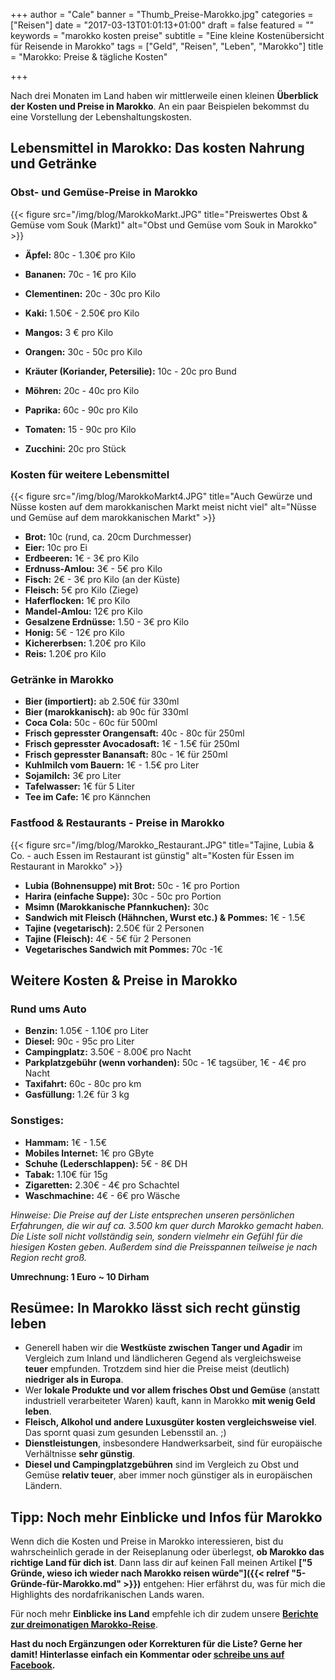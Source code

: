 +++
author = "Cale"
banner = "Thumb_Preise-Marokko.jpg"
categories = ["Reisen"]
date = "2017-03-13T01:01:13+01:00"
draft = false 
featured = ""
keywords = "marokko kosten preise"
subtitle = "Eine kleine Kostenübersicht für Reisende in Marokko"
tags = ["Geld", "Reisen", "Leben", "Marokko"]
title = "Marokko: Preise & tägliche Kosten"

+++

Nach drei Monaten im Land haben wir mittlerweile einen kleinen **Überblick der Kosten und Preise in Marokko**. An ein paar Beispielen bekommst du eine Vorstellung der Lebenshaltungskosten.<!--more-->

## Lebensmittel in Marokko: Das kosten Nahrung und Getränke

### Obst- und Gemüse-Preise in Marokko

{{< figure src="/img/blog/MarokkoMarkt.JPG" title="Preiswertes Obst & Gemüse vom Souk (Markt)" alt="Obst und Gemüse vom Souk in Marokko" >}} 

- **Äpfel:** 80c - 1.30€ pro Kilo
- **Bananen:** 70c - 1€ pro Kilo
- **Clementinen:** 20c - 30c pro Kilo
- **Kaki:** 1.50€ - 2.50€ pro Kilo
- **Mangos:** 3 € pro Kilo
- **Orangen:** 30c - 50c pro Kilo      

- **Kräuter (Koriander, Petersilie):** 10c - 20c pro Bund
- **Möhren:** 20c - 40c pro Kilo
- **Paprika:** 60c - 90c pro Kilo
- **Tomaten:** 15 - 90c pro Kilo
- **Zucchini:** 20c pro Stück


### Kosten für weitere Lebensmittel

{{< figure src="/img/blog/MarokkoMarkt4.JPG" title="Auch Gewürze und Nüsse kosten auf dem marokkanischen Markt meist nicht viel" alt="Nüsse und Gemüse auf dem marokkanischen Markt" >}} 

- **Brot:** 10c (rund, ca. 20cm Durchmesser)
- **Eier:** 10c pro Ei
- **Erdbeeren:** 1€ - 3€ pro Kilo
- **Erdnuss-Amlou:** 3€ - 5€ pro Kilo
- **Fisch:** 2€ - 3€ pro Kilo (an der Küste)
- **Fleisch:** 5€ pro Kilo (Ziege)
- **Haferflocken:** 1€ pro Kilo
- **Mandel-Amlou:** 12€ pro Kilo
- **Gesalzene Erdnüsse:** 1.50 - 3€ pro Kilo
- **Honig:** 5€ - 12€ pro Kilo
- **Kichererbsen:** 1.20€ pro Kilo
- **Reis:** 1.20€ pro Kilo

### Getränke in Marokko

- **Bier (importiert):** ab 2.50€ für 330ml
- **Bier (marokkanisch):** ab 90c für 330ml
- **Coca Cola:** 50c - 60c für 500ml
- **Frisch gepresster Orangensaft:** 40c - 80c für 250ml
- **Frisch gepresster Avocadosaft:** 1€ - 1.5€ für 250ml
- **Frisch gepresster Banansaft:** 80c - 1€ für 250ml
- **Kuhlmilch vom Bauern:** 1€ - 1.5€ pro Liter
- **Sojamilch:** 3€ pro Liter
- **Tafelwasser:** 1€ für 5 Liter
- **Tee im Cafe:** 1€ pro Kännchen
 
### Fastfood & Restaurants - Preise in Marokko

{{< figure src="/img/blog/Marokko_Restaurant.JPG" title="Tajine, Lubia & Co. - auch Essen im Restaurant ist günstig" alt="Kosten für Essen im Restaurant in Marokko" >}} 

- **Lubia (Bohnensuppe) mit Brot:** 50c - 1€ pro Portion
- **Harira (einfache Suppe):** 30c - 50c pro Portion
- **Msimn (Marokkanische Pfannkuchen):** 30c
- **Sandwich mit Fleisch (Hähnchen, Wurst etc.) & Pommes:** 1€ - 1.5€
- **Tajine (vegetarisch):** 2.50€ für 2 Personen
- **Tajine (Fleisch):** 4€ - 5€ für 2 Personen
- **Vegetarisches Sandwich mit Pommes:** 70c -1€


## Weitere Kosten & Preise in Marokko

### Rund ums Auto

- **Benzin:** 1.05€ - 1.10€ pro Liter
- **Diesel:** 90c - 95c pro Liter
- **Campingplatz:** 3.50€ - 8.00€ pro Nacht
- **Parkplatzgebühr (wenn vorhanden):** 50c - 1€ tagsüber, 1€ - 4€ pro Nacht
- **Taxifahrt:** 60c - 80c pro km
- **Gasfüllung:** 1.2€ für 3 kg

### Sonstiges:

- **Hammam:** 1€ - 1.5€
- **Mobiles Internet:** 1€ pro GByte
- **Schuhe (Lederschlappen):** 5€ - 8€ DH
- **Tabak:** 1.10€ für 15g
- **Zigaretten:** 2.30€ - 4€ pro Schachtel
- **Waschmachine:** 4€ - 6€ pro Wäsche

*Hinweise: Die Preise auf der Liste entsprechen unseren persönlichen Erfahrungen, die wir auf ca. 3.500 km quer durch Marokko gemacht haben. Die Liste soll nicht vollständig sein, sondern vielmehr ein Gefühl für die hiesigen Kosten geben. Außerdem sind die Preisspannen teilweise je nach Region recht groß.*

**Umrechnung: 1 Euro ~ 10 Dirham**

## Resümee: In Marokko lässt sich recht günstig leben

- Generell haben wir die **Westküste zwischen Tanger und Agadir** im Vergleich zum Inland und ländlicheren Gegend als vergleichsweise **teuer** empfunden. Trotzdem sind hier die Preise meist (deutlich) **niedriger als in Europa**.
- Wer **lokale Produkte und vor allem frisches Obst und Gemüse** (anstatt industriell verarbeiteter Waren) kauft, kann in Marokko **mit wenig Geld leben**. 
- **Fleisch, Alkohol und andere Luxusgüter kosten vergleichsweise viel**. Das spornt quasi zum gesunden Lebensstil an. ;)
- **Dienstleistungen**, insbesondere Handwerksarbeit, sind für europäische Verhältnisse **sehr günstig**.
- **Diesel und Campingplatzgebühren** sind im Vergleich zu Obst und Gemüse **relativ teuer**, aber immer noch günstiger als in europäischen Ländern.

## Tipp: Noch mehr Einblicke und Infos für Marokko

Wenn dich die Kosten und Preise in Marokko interessieren, bist du wahrscheinlich gerade in der Reiseplanung oder überlegst, **ob Marokko das richtige Land für dich ist**. Dann lass dir auf keinen Fall meinen Artikel **["5 Gründe, wieso ich wieder nach Marokko reisen würde"]({{< relref "5-Gründe-für-Marokko.md" >}})** entgehen: Hier erfährst du, was für mich die Highlights des nordafrikanischen Lands waren.  

Für noch mehr **Einblicke ins Land** empfehle ich dir zudem unsere **[Berichte zur dreimonatigen Marokko-Reise](https://inspiritana.org/tags/marokko)**.

**Hast du noch Ergänzungen oder Korrekturen für die Liste? Gerne her damit! Hinterlasse einfach ein Kommentar oder [schreibe uns auf Facebook](https://facebook.com/inspiritana.org).**